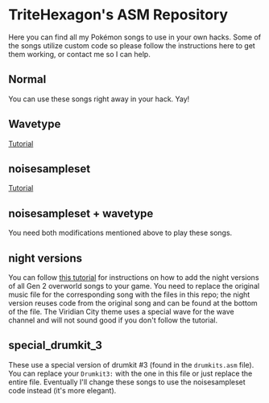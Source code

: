 # TriteHexagon's ASM Repository

Here you can find all my Pokémon songs to use in your own hacks. Some of the songs utilize custom code so please follow the instructions here to get them working, or contact me so I can help.

## Normal

You can use these songs right away in your hack. Yay!

## Wavetype


[Tutorial](https://github.com/TriteHexagon/Trite_ASM_Repository/wiki/Add-more-wavetables)

## noisesampleset

[Tutorial](https://github.com/TriteHexagon/Trite_ASM_Repository/wiki/Add-a-new-music-command-to-change-drumkits)

## noisesampleset + wavetype

You need both modifications mentioned above to play these songs.

## night versions

You can follow [this tutorial](https://github.com/pret/pokecrystal/wiki/Add-more-music-that-changes-at-night) for instructions on how to add the night versions of all Gen 2 overworld songs to your game. You need to replace the original music file for the corresponding song with the files in this repo; the night version reuses code from the original song and can be found at the bottom of the file. The Viridian City theme uses a special wave for the wave channel and will not sound good if you don't follow the tutorial.

## special_drumkit_3

These use a special version of drumkit #3 (found in the ```drumkits.asm``` file). You can replace your ```Drumkit3:``` with the one in this file or just replace the entire file. Eventually I'll change these songs to use the noisesampleset code instead (it's more elegant).
 

